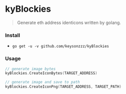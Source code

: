 # kyBlockies

> Generate eth address identicons written by golang.

### Install 
- `go get -u -v github.com/keysonzzz/kyBlockies`

### Usage

```go
// generate image bytes
kyBlockies.CreateIconBytes(TARGET_ADDRESS)

// generate image and save to path
kyBlockies.CreateIconPng(TARGET_ADDRESS, TARGET_PATH)

```




